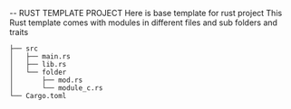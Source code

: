 -- RUST TEMPLATE PROJECT
Here is base template for rust project
This Rust template comes with modules in different files and sub folders and traits 

```project
├── src
│   ├── main.rs
│   ├── lib.rs
│   └── folder
│       ├── mod.rs
│       └── module_c.rs
└── Cargo.toml
```